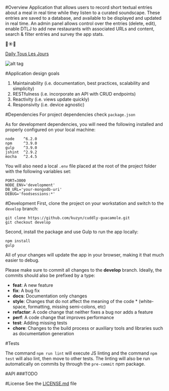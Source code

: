 #Overview
Application that allows users to record short textual entries about a meal in real time while they
listen to a curated soundscape. These entries are saved to a database, and available to be
displayed and updated in real time. An admin panel allows control over the entries (delete,
edit), enable DTLJ to add new restaurants with associated URLs and content, search & filter
entries and survey the app stats.  

:dancers::sunny::dancers:

[Daily Tous Les Jours](http://www.dailytouslesjours.com/)

![alt tag](https://s3.amazonaws.com/jobscore-assets/careers_site_header/header_dSkPDOUUqr467CiGak6IKg.png)


#Application design goals
1. Maintainability (i.e. documentation, best practices, scalability and simplicity)
2. RESTfulness (i.e. incorporate an API with CRUD endpoints)
3. Reactivity (i.e. views update quickly)
4. Responsivity (i.e. device agnostic)


#Dependencies
For project dependencies check ```package.json```

As for development dependencies, you will need the following installed and properly configured on your local machine:
```
node    ^6.2.0
npm     ^3.9.0
gulp    ^3.9.0
jshint  ^2.9.2
mocha   ^2.4.5
```

You will also need a local ```.env``` file placed at the root of the project folder with the following variables set:
```
PORT=3000
NODE_ENV='development'
DB_URL='your-mongodb-uri'
DEBUG='foodsessions:*'
```


#Development
First, clone the project on your workstation and switch to the ```develop``` branch:
```
git clone https://github.com/kuzyn/cuddly-guacamole.git
git checkout develop
```

Second, install the package and use Gulp to run the app locally:
```
npm install
gulp
```

All of your changes will update the app in your browser, making it that much easier to debug.

Please make sure to commit all changes to the **develop** branch. Ideally, the commits should also be prefixed by a type:

* **feat**: A new feature  
* **fix**: A bug fix  
* **docs**: Documentation only changes  
* **style**: Changes that do not affect the meaning of the code   * (white-space, formatting, missing semi-colons, etc)  
* **refactor**: A code change that neither fixes a bug nor adds a feature  
* **perf**: A code change that improves performance  
* **test**: Adding missing tests  
* **chore**: Changes to the build process or auxiliary tools and libraries such as documentation generation  


#Tests

The command ```npm run lint``` will execute JS linting and the command ```npm test``` will also lint, then move to other tests. The linting will also be run automatically on commits by through the ```pre-commit``` npm package.

#API
###TODO


#License
See the [LICENSE.md](LICENCE.md) file
